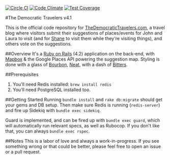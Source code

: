 [![Circle CI](https://circleci.com/gh/SeriouslyAwesome/democratictravelers/tree/v5.svg?style=svg)](https://circleci.com/gh/SeriouslyAwesome/democratictravelers/tree/v5)
[![Code Climate](https://codeclimate.com/github/SeriouslyAwesome/democratictravelers/badges/gpa.svg)](https://codeclimate.com/github/SeriouslyAwesome/democratictravelers)
[![Test Coverage](https://codeclimate.com/github/SeriouslyAwesome/democratictravelers/badges/coverage.svg)](https://codeclimate.com/github/SeriouslyAwesome/democratictravelers)

#The Democratic Travelers v4.1

This is the official code repository for [TheDemocraticTravelers.com](http://www.thedemocratictravelers.com), a travel blog where visitors submit their suggestions of places/events for John and Laura to visit (and for [Shane](https://github.com/shiftshane) to visit them while they're visiting things), and others vote on the suggestions.

##Overview
It's a [Ruby on Rails](http://rubyonrails.org) (4.2) application on the back-end, with [Mapbox](https://www.mapbox.com/) & the Google Places API powering the suggestion map. Styling is done with a glass of [Bourbon](http://bourbon.io), [Neat](http://neat.bourbon.io), with a dash of [Bitters](http://bitters.bourbon.io).

##Prerequisites
1. You'll need Redis installed: `brew install redis`
2. You'll need PostgreSQL installed too.

##Getting Started
Running `bundle install` and `rake db:migrate` should get your gems and DB setup. Then make sure Redis is running (`redis-server`) and fire up Sidekiq with `bundle exec sidekiq`.

Guard is implemented, and can be fired up with `bundle exec guard`, which will automatically run relevant specs, as well as Rubocop. If you don't like that, you can always `bundle exec rspec`.

##Notes
This is a labor of love and always a work-in-progress. If you see something wrong or that could be better, please feel free to open an issue or a pull request.
